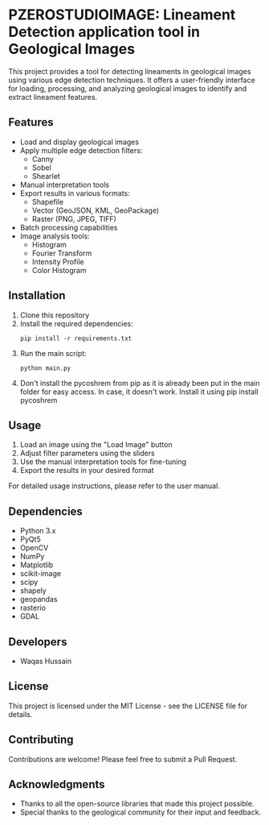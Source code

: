 # PZEROSTUDIOIMAGE: Lineament Detection application tool in Geological Images

This project provides a tool for detecting lineaments in geological images using various edge detection techniques. It offers a user-friendly interface for loading, processing, and analyzing geological images to identify and extract lineament features.

## Features

- Load and display geological images
- Apply multiple edge detection filters:
  - Canny
  - Sobel
  - Shearlet
- Manual interpretation tools
- Export results in various formats:
  - Shapefile
  - Vector (GeoJSON, KML, GeoPackage)
  - Raster (PNG, JPEG, TIFF)
- Batch processing capabilities
- Image analysis tools:
  - Histogram
  - Fourier Transform
  - Intensity Profile
  - Color Histogram

## Installation

1. Clone this repository
2. Install the required dependencies:
   ```
   pip install -r requirements.txt
   ```
3. Run the main script:
   ```
   python main.py
   ```
4. Don't install the pycoshrem from pip as it is already been put in the main folder for easy access. In case, it doesn't work. Install it using pip install pycoshrem


## Usage

1. Load an image using the "Load Image" button
2. Adjust filter parameters using the sliders
3. Use the manual interpretation tools for fine-tuning
4. Export the results in your desired format

For detailed usage instructions, please refer to the user manual.

## Dependencies

- Python 3.x
- PyQt5
- OpenCV
- NumPy
- Matplotlib
- scikit-image
- scipy
- shapely
- geopandas
- rasterio
- GDAL

## Developers

- Waqas Hussain

## License

This project is licensed under the MIT License - see the LICENSE file for details.

## Contributing

Contributions are welcome! Please feel free to submit a Pull Request.

## Acknowledgments

- Thanks to all the open-source libraries that made this project possible.
- Special thanks to the geological community for their input and feedback.
